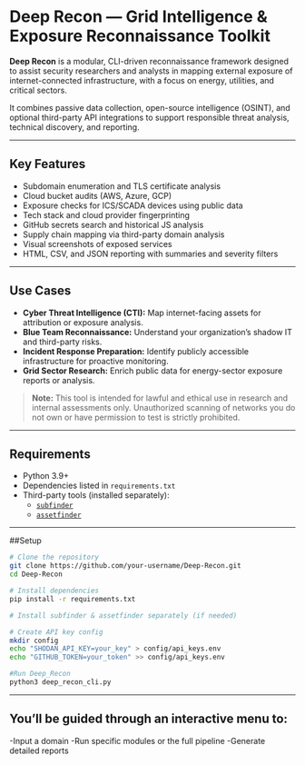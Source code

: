 # Deep Recon — Grid Intelligence & Exposure Reconnaissance Toolkit

**Deep Recon** is a modular, CLI-driven reconnaissance framework designed to assist security researchers and analysts in mapping external exposure of internet-connected infrastructure, with a focus on energy, utilities, and critical sectors.

It combines passive data collection, open-source intelligence (OSINT), and optional third-party API integrations to support responsible threat analysis, technical discovery, and reporting.

---

## Key Features

-  Subdomain enumeration and TLS certificate analysis
-  Cloud bucket audits (AWS, Azure, GCP)
-  Exposure checks for ICS/SCADA devices using public data
-  Tech stack and cloud provider fingerprinting
-  GitHub secrets search and historical JS analysis
-  Supply chain mapping via third-party domain analysis
-  Visual screenshots of exposed services
-  HTML, CSV, and JSON reporting with summaries and severity filters

---

## Use Cases

- **Cyber Threat Intelligence (CTI):** Map internet-facing assets for attribution or exposure analysis.
- **Blue Team Reconnaissance:** Understand your organization’s shadow IT and third-party risks.
- **Incident Response Preparation:** Identify publicly accessible infrastructure for proactive monitoring.
- **Grid Sector Research:** Enrich public data for energy-sector exposure reports or analysis.

>**Note:** This tool is intended for lawful and ethical use in research and internal assessments only. Unauthorized scanning of networks you do not own or have permission to test is strictly prohibited.

---

## Requirements

- Python 3.9+
- Dependencies listed in `requirements.txt`
- Third-party tools (installed separately):
  - [`subfinder`](https://github.com/projectdiscovery/subfinder)
  - [`assetfinder`](https://github.com/tomnomnom/assetfinder)

---

##Setup

```bash
# Clone the repository
git clone https://github.com/your-username/Deep-Recon.git
cd Deep-Recon

# Install dependencies
pip install -r requirements.txt

# Install subfinder & assetfinder separately (if needed)

# Create API key config
mkdir config
echo "SHODAN_API_KEY=your_key" > config/api_keys.env
echo "GITHUB_TOKEN=your_token" >> config/api_keys.env

#Run Deep_Recon
python3 deep_recon_cli.py
```
---
## You’ll be guided through an interactive menu to:
-Input a domain
-Run specific modules or the full pipeline
-Generate detailed reports


